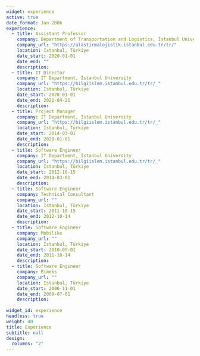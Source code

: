 ```yaml
---
widget: experience
active: true
date_format: Jan 2006
experience:
  - title: Assistant Professor
    company: Department of Transportation and Logistics, İstanbul University
    company_url: "https://ulastirmalojistik.istanbul.edu.tr/tr/"
    location: İstanbul, Türkiye
    date_start: 2020-01-01
    date_end: ""
    description:
  - title: IT Director
    company: IT Department, İstanbul University
    company_url: "https://bilgiislem.istanbul.edu.tr/tr/_"
    location: İstanbul, Türkiye
    date_start: 2020-01-01
    date_end: 2022-04-21
    description:
  - title: Project Manager
    company: IT Department, İstanbul University
    company_url: "https://bilgiislem.istanbul.edu.tr/tr/_"
    location: İstanbul, Türkiye
    date_start: 2014-03-01
    date_end: 2020-01-01
    description:
  - title: Software Engineer
    company: IT Department, İstanbul University
    company_url: "https://bilgiislem.istanbul.edu.tr/tr/_"
    location: İstanbul, Türkiye
    date_start: 2012-10-15
    date_end: 2014-03-01
    description:
  - title: Software Engineer
    company: Technical Consultant
    company_url: ""
    location: İstanbul, Türkiye
    date_start: 2011-10-15
    date_end: 2012-10-14
    description:
  - title: Software Engineer
    company: Mobilike
    company_url: ""
    location: İstanbul, Türkiye
    date_start: 2010-05-01
    date_end: 2011-10-14
    description:
  - title: Software Engineer
    company: Bimeks
    company_url: ""
    location: İstanbul, Türkiye
    date_start: 2006-11-01
    date_end: 2009-07-01
    description:
    
widget_id: experience
headless: true
weight: 40
title: Experience
subtitle: null
design:
  columns: "2"
---
```


